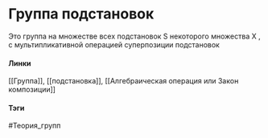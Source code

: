 # Группа подстановок
Это группа на множестве всех подстановок S некоторого множества X , с мультипликативной операцией суперпозиции подстановок

#### Линки 
[[Группа]],
[[подстановка]],
[[Алгебраическая операция или Закон композиции]]
#### Тэги 
 #Теория_групп 